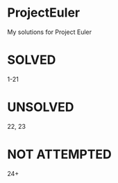# ProjectEuler
My solutions for Project Euler


SOLVED
=======
1-21


UNSOLVED
========
22, 23


NOT ATTEMPTED
=============
24+
